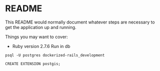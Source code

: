 # README

This README would normally document whatever steps are necessary to get the
application up and running.

Things you may want to cover:

* Ruby version 2.7.6
Run in db

`psql -U postgres dockerized-rails_development`

`CREATE EXTENSION postgis;`
